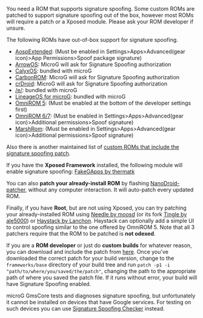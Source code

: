 You need a ROM that supports signature spoofing. Some custom ROMs are patched to support signature spoofing out of the box, however most ROMs will require a patch or a Xposed module. Please ask your ROM developer if unsure.

The following ROMs have out-of-box support for signature spoofing.
* [AospExtended](http://www.aospextended.com/): (Must be enabled in Settings>Apps>Advanced(gear icon)>App Permissions>Spoof package signature)
* [ArrowOS](https://arrowos.net/): MicroG will ask for Signature Spoofing authorization
* [CalyxOS](https://calyxos.org/): bundled with microG
* [CarbonROM](https://carbonrom.org/): MicroG will ask for Signature Spoofing authorization
* [crDroid](https://crdroid.net/): MicroG will ask for Signature Spoofing authorization
* [/e/](https://e.foundation): bundled with microG
* [LineageOS for microG](https://lineage.microg.org/): bundled with microG
* [OmniROM 5](http://omnirom.org/): (Must be enabled at the bottom of the developer settings first)
* [OmniROM 6/7](http://omnirom.org/): (Must be enabled in Settings>Apps>Advanced(gear icon)>Additional permissions>Spoof signature)
* [MarshRom](http://marshrom.github.io/): (Must be enabled in Settings>Apps>Advanced(gear icon)>Additional permissions>Spoof signature)

Also there is another maintained list of [custom ROMs that include the signature spoofing patch](https://forum.xda-developers.com/showpost.php?p=71042083).


If you have the **Xposed Framework** installed, the following module will enable signature spoofing: [FakeGApps by thermatk](http://repo.xposed.info/module/com.thermatk.android.xf.fakegapps)

You can also **patch your already-install ROM** by flashing [NanoDroid-patcher](https://github.com/Nanolx/NanoDroid), without any computer interaction. It will auto-patch every updated ROM.

Finally, if you have **Root**, but are not using Xposed, you can try patching your already-installed ROM using [Needle by moosd](https://github.com/moosd/Needle) (or its fork [Tingle by ale5000](https://github.com/ale5000-git/tingle)) or [Haystack by Lanchon](https://github.com/Lanchon/haystack). Haystack can optionally add a simple UI to control spoofing similar to the one offered by OmniROM 5. Note that all 3 patchers require that the ROM to be patched is **not odexed**.

If you are a **ROM developer** or just do **custom builds** for whatever reason, you can download and include the patch from [here](https://github.com/lineageos4microg/docker-lineage-cicd/tree/master/src/signature_spoofing_patches). Once you've downloaded the correct patch for your build version, change to the `frameworks/base` directory of your build tree and run `patch -p1 -i "path/to/where/you/saved/the/patch"`, changing the path to the appropriate path of where you saved the patch file. If it runs without error, your build will have Signature Spoofing enabled.

microG GmsCore tests and diagnoses signature spoofing, but unfortunately it cannot be installed on devices that have Google services. For testing on such devices you can use [Signature Spoofing Checker](https://github.com/Lanchon/sigspoof-checker) instead.